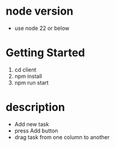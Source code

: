 # node version
- use node 22 or below

# Getting Started 
1. cd client
2. npm install
3. npm run start

# description
- Add new task
- press Add button
- drag task from one column to another